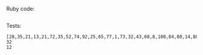 
Ruby code:
```Ruby
```

Tests:
```
[28,35,21,13,21,72,35,52,74,92,25,65,77,1,73,32,43,68,8,100,84,80,14,88,42,53,98,69,64,40,60,23,99,83,5,21,76,34]
32
12
```
